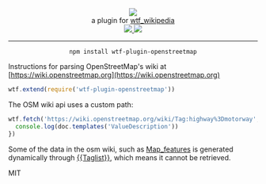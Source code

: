<div align="center">
  <img src="https://cloud.githubusercontent.com/assets/399657/23590290/ede73772-01aa-11e7-8915-181ef21027bc.png" />

  <div>a plugin for <a href="https://github.com/spencermountain/wtf_wikipedia/">wtf_wikipedia</a></div>
  
  <!-- npm version -->
  <a href="https://npmjs.org/package/wtf-plugin-openstreetmap">
    <img src="https://img.shields.io/npm/v/wtf-plugin-openstreetmap.svg?style=flat-square" />
  </a>
  
  <!-- file size -->
  <a href="https://unpkg.com/wtf-plugin-openstreetmap/builds/wtf-plugin-openstreetmap.min.js">
    <img src="https://badge-size.herokuapp.com/spencermountain/wtf-plugin-openstreetmap/master/builds/wtf-plugin-openstreetmap.min.js" />
  </a>
   <hr/>
</div>

<div align="center">
  <code>npm install wtf-plugin-openstreetmap</code>
</div>

Instructions for parsing OpenStreetMap's wiki at [https://wiki.openstreetmap.org](https://wiki.openstreetmap.org)


```js
wtf.extend(require('wtf-plugin-openstreetmap'))
```

The OSM wiki api uses a custom path:
```js
wtf.fetch('https://wiki.openstreetmap.org/wiki/Tag:highway%3Dmotorway', { path: '/w/api.php' }).then((doc) => {
  console.log(doc.templates('ValueDescription'))
})
```

Some of the data in the osm wiki, such as [Map_features](https://wiki.openstreetmap.org/wiki/Map_features) is generated dynamically through [{{Taglist}}](https://wiki.openstreetmap.org/wiki/Taginfo/Taglists), which means it cannot be retrieved.

MIT